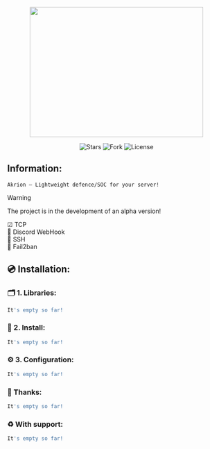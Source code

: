 <p align="center">
  <img width="400" height="300" src="https://styleall.ru/wp-content/uploads/2023/02/4eebee67599783.y3jvccwymzyxlde4ndcsntcyldmxnq.jpg">
</p>
<p align="center"> 
      <img src="https://img.shields.io/github/stars/0xHaskar/Obsidian-Pentest.svg" alt="Stars">
      <img src="https://img.shields.io/github/forks/0xHaskar/Obsidian-Pentest.svg" alt="Fork">
      <img src="https://img.shields.io/github/license/0xHaskar/Obsidian-Pentest.svg" alt="License">
</p>

## Information:
```
Akrion — Lightweight defence/SOC for your server!
```
> [!Warning]
> The project is in the development of an alpha version!

☑ TCP <br>
🔲 Discord WebHook <br>
🔲 SSH <br>
🔲 Fail2ban

## 💿 Installation:
### 🗂️ 1. Libraries:
```bash
It's empty so far!
```

### 💾 2. Install:
```bash
It's empty so far!
```

### ⚙️ 3. Configuration:
```bash
It's empty so far!
```

### 📌 Thanks:
```bash
It's empty so far!
```

### ♻️ With support:
```bash
It's empty so far!
```

